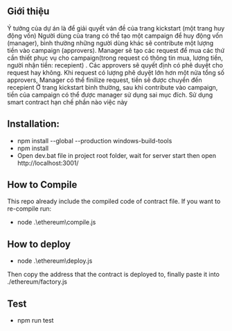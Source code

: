 ## Giới thiệu
Ý tưởng của dự án là để giải quyết ván đề của trang kickstart (một trang huy động vốn)
Người dùng của trang có thể tạo một campaign để huy động vốn (manager), bình thường những người dùng khác
sẽ contribute một lượng tiền vào campaign (approvers).
Manager sẽ tạo các request để mua các thứ cần thiết phục vụ cho campaign(trong request có thông tin mua, lượng tiền, người nhận tiền: recepient) . Các approvers sẽ quyết định có phê duyệt cho request hay không. Khi request có lượng phê duyệt lớn hơn một nửa tổng số approvers, Manager có thể finilize request, tiền sẽ được chuyển đến recepient
Ở trang kickstart bình thường, sau khi contribute vào campaign, tiền của campaign có thể được manager sử dụng sai mục đích.
Sử dụng smart contract hạn chế phần nào việc này

## Installation:

- npm install --global --production windows-build-tools
- npm install
- Open dev.bat file in project root folder, wait for server start then open http://localhost:3001/

## How to Compile

This repo already include the compiled code of contract file. If you want to re-compile run:

- node .\ethereum\compile.js

## How to deploy

- node .\ethereum\deploy.js

Then copy the address that the contract is deployed to, finally paste it into ./ethereum/factory.js

## Test
- npm run test
